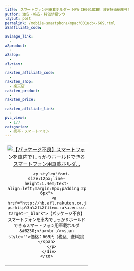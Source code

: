```yaml
---
title: スマートフォン用車載ホルダー MPA-CH001UCBK 激安特価669円！
author: 激安・格安・特価情報ツウ
layout: post
permalink: /mobile-smartphone/mpach001ucbk-669.html
a8affiliate_code:
  - 
a8image_link:
  - 
a8product:
  - 
a8shop:
  - 
a8price:
  - 
rakuten_affiliate_code:
  - 
rakuten_shop:
  - 楽天店
rakuten_product:
  - 
rakuten_price:
  - 
rakuten_affiliate_link:
  - 
pvc_views:
  - 177
categories:
  - 携帯・スマートフォン
---
```

<table border="0" cellpadding="0" cellspacing="0">
  <tr>
    <td valign="top">
      <div style="border:1px none;margin:0px;padding:6px 0px;width:260px;text-align:center;float:left">
        <a href="http://hb.afl.rakuten.co.jp/hgc/04914ba7.10ed122b.04914ba8.092f1a7b/?pc=http%3a%2f%2fitem.rakuten.co.jp%2fwakeari%2f4953103270992%2f%3fscid%3daf_link_tbl&m=http%3a%2f%2fm.rakuten.co.jp%2fwakeari%2fi%2f10017837%2f" target="_blank"><img src="http://hbb.afl.rakuten.co.jp/hgb/?pc=http%3a%2f%2fthumbnail.image.rakuten.co.jp%2f%400_mall%2fwakeari%2fcabinet%2f200_5%2fmpa-ch001ucbk_01.jpg%3f_ex%3d240x240&m=http%3a%2f%2fthumbnail.image.rakuten.co.jp%2f%400_mall%2fwakeari%2fcabinet%2f200_5%2fmpa-ch001ucbk_01.jpg" alt="【パッケージ不良】スマートフォンを車内でしっかりホールドできるスマートフォン用車載ホルダ..." border="0" style="margin:0px;padding:0px" /></a> 
        
        <p style="font-size:12px;line-height:1.4em;text-align:left;margin:0px;padding:2px 6px">
          <a href="http://hb.afl.rakuten.co.jp/hgc/04914ba7.10ed122b.04914ba8.092f1a7b/?pc=http%3a%2f%2fitem.rakuten.co.jp%2fwakeari%2f4953103270992%2f%3fscid%3daf_link_tbl&m=http%3a%2f%2fm.rakuten.co.jp%2fwakeari%2fi%2f10017837%2f" target="_blank">【パッケージ不良】スマートフォンを車内でしっかりホールドできるスマートフォン用車載ホルダ&#8230;</a><br /><span style="">価格：669円（税込、送料別）</span>
        </p>
      </div>
    </td>
  </tr>
</table>
